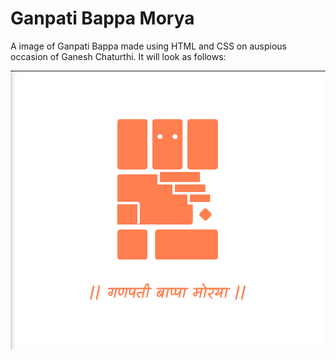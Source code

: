 # Ganpati Bappa Morya
A image of Ganpati Bappa made using HTML and CSS on auspious occasion of Ganesh Chaturthi. It will look as follows:

![Demo-Illustraion.png](./Demo-Illustraion.png)


